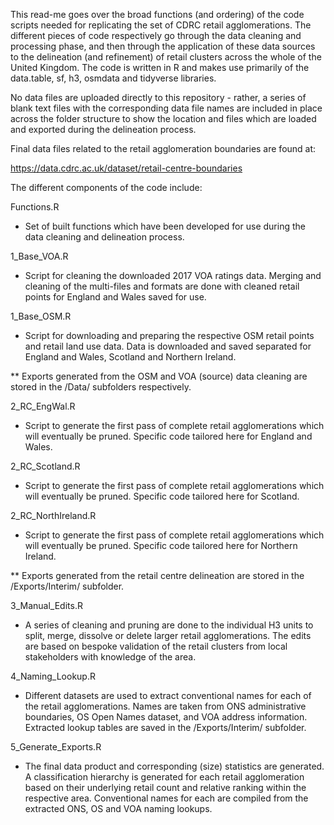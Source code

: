 This read-me goes over the broad functions (and ordering) of the code scripts needed for replicating the set of CDRC retail agglomerations. The different pieces of code respectively go through the data cleaning and processing phase, and then through the application of these data sources to the delineation (and refinement) of retail clusters across the whole of the United Kingdom. The code is written in R and makes use primarily of the data.table, sf, h3, osmdata and tidyverse libraries.

No data files are uploaded directly to this repository - rather, a series of blank text files with the corresponding data file names are included in place across the folder structure to show the location and files which are loaded and exported during the delineation process. 

Final data files related to the retail agglomeration boundaries are found at:

https://data.cdrc.ac.uk/dataset/retail-centre-boundaries


The different components of the code include: 

Functions.R
- Set of built functions which have been developed for use during the data cleaning and delineation process.

1_Base_VOA.R
- Script for cleaning the downloaded 2017 VOA ratings data. Merging and cleaning of the multi-files and formats are done with cleaned retail points for England and Wales saved for use. 

1_Base_OSM.R
- Script for downloading and preparing the respective OSM retail points and retail land use data. Data is downloaded and saved separated for England and Wales, Scotland and Northern Ireland. 


** Exports generated from the OSM and VOA (source) data cleaning are stored in the /Data/ subfolders respectively.


2_RC_EngWal.R
- Script to generate the first pass of complete retail agglomerations which will eventually be pruned. Specific code tailored here for England and Wales. 

2_RC_Scotland.R
- Script to generate the first pass of complete retail agglomerations which will eventually be pruned. Specific code tailored here for Scotland. 

2_RC_NorthIreland.R
- Script to generate the first pass of complete retail agglomerations which will eventually be pruned. Specific code tailored here for Northern Ireland. 


** Exports generated from the retail centre delineation are stored in the /Exports/Interim/ subfolder.


3_Manual_Edits.R
- A series of cleaning and pruning are done to the individual H3 units to split, merge, dissolve or delete larger retail agglomerations. The edits are based on bespoke validation of the retail clusters from local stakeholders with knowledge of the area.


4_Naming_Lookup.R
- Different datasets are used to extract conventional names for each of the retail agglomerations. Names are taken from ONS administrative boundaries, OS Open Names dataset, and VOA address information. Extracted lookup tables are saved in the /Exports/Interim/ subfolder.


5_Generate_Exports.R
- The final data product and corresponding (size) statistics are generated. A classification hierarchy is generated for each retail agglomeration based on their underlying retail count and relative ranking within the respective area. Conventional names for each are compiled from the extracted ONS, OS and VOA naming lookups.
